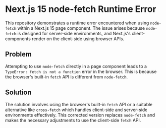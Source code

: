 # Next.js 15 node-fetch Runtime Error

This repository demonstrates a runtime error encountered when using `node-fetch` within a Next.js 15 page component.  The issue arises because `node-fetch` is designed for server-side environments, and Next.js's client-components render on the client-side using browser APIs.

## Problem

Attempting to use `node-fetch` directly in a page component leads to a `TypeError: fetch is not a function` error in the browser. This is because the browser's built-in `fetch` API is different from `node-fetch`.

## Solution

The solution involves using the browser's built-in `fetch` API or a suitable alternative like `cross-fetch` which handles client-side and server-side environments effectively. This corrected version replaces `node-fetch` and makes the necessary adjustments to use the client-side `fetch` API.